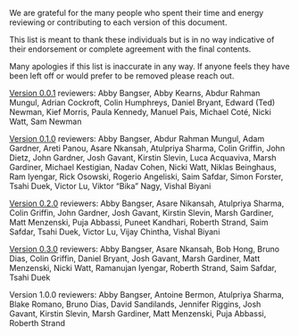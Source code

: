 We are grateful for the many people who spent their time and energy reviewing or contributing to each version of this document.

This list is meant to thank these individuals but is in no way indicative of their endorsement or complete agreement with the final contents.

Many apologies if this list is inaccurate in any way. If anyone feels they have been left off or would prefer to be removed please reach out.

[Version 0.0.1](https://docs.google.com/document/d/1dXx5wJm_vfq3hXRr1kPOEp3g3W0UgBkynjyK-OBuJyM/edit) reviewers: Abby Bangser, Abby Kearns, Abdur Rahman Mungul, Adrian Cockroft, Colin Humphreys, Daniel Bryant, Edward (Ted) Newman, Kief Morris, Paula Kennedy, Manuel Pais, Michael Coté, Nicki Watt, Sam Newman

[Version 0.1.0](https://docs.google.com/document/d/1bP8-LQ-d41eIdQB3IC2YsncDhawpFLggql2JxwtE0XI/edit) reviewers: Abby Bangser, Abdur Rahman Mungul, Adam Gardner, Areti Panou, Asare Nkansah, Atulpriya Sharma, Colin Griffin, John Dietz, John Gardner, Josh Gavant, Kirstin Slevin, Luca Acquaviva, Marsh Gardiner, Michael Kestigian, Nadav Cohen, Nicki Watt, Niklas Beinghaus, Ram Iyengar, Rick Osowski, Rogerio Angeliski, Saim Safdar, Simon Forster, Tsahi Duek, Victor Lu, Viktor “Bika” Nagy, Vishal Biyani

[Version 0.2.0](https://docs.google.com/document/d/11J_RpaUwydNNBg5aVjH5Uzn8i-b4urEtJzwR86XezFQ/edit) reviewers: Abby Bangser, Asare Nikansah, Atulpriya Sharma, Colin Griffin, John Gardner, Josh Gavant, Kirstin Slevin, Marsh Gardiner, Matt Menzenski, Puja Abbassi, Puneet Kandhari, Roberth Strand, Saim Safdar, Tsahi Duek, Victor Lu, Vijay Chintha, Vishal Biyani

[Version 0.3.0](https://docs.google.com/document/d/1yhvT1dZ78JQyKs3Kb64V098XgIFG0N3IXAAX6O67Ju0/edit) reviewers: Abby Bangser, Asare Nkansah, Bob Hong, Bruno Dias, Colin Griffin, Daniel Bryant, Josh Gavant, Marsh Gardiner, Matt Menzenski, Nicki Watt, Ramanujan Iyengar, Roberth Strand, Saim Safdar, Tsahi Duek

Version 1.0.0 reviewers: Abby Bangser, Antoine Bermon, Atulpriya Sharma, Blake Romano, Bruno Dias, David Sandilands, Jennifer Riggins, Josh Gavant, Kirstin Slevin, Marsh Gardiner, Matt Menzenski, Puja Abbassi, Roberth Strand
